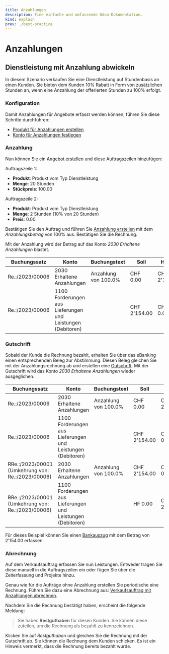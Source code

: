 ```yaml
---
title: Anzahlungen
description: Eine einfache und umfassende Odoo-Dokumentation.
kind: explain
prev: ./best-practice
---
```

# Anzahlungen

## Dienstleistung mit Anzahlung abwickeln

In diesem Szenario verkaufen Sie eine Dienstleistung auf Stundenbasis an einen Kunden. Sie bieten dem Kunden 10% Rabatt in Form von zusätzlichen Stunden an, wenn eine Anzahlung der offerierten Stunden zu 100% erfolgt. 

### Konfiguration

Damit Anzahlungen für Angebote erfasst werden können, führen Sie diese Schritte durchführen:

* [Produkt für Anzahlungen erstellen](Sale%20Invoicing.md#Produkt%20für%20Anzahlungen%20erstellen)
* [Konto für Anzahlungen festlegen](Accounting%20Payments.md#Konto%20für%20Anzahlungen%20festlegen)

### Anzahlung

Nun können Sie ein [Angebot erstellen](Sale.md#Angebot%20erstellen) und diese Auftragszeilen hinzufügen:

Auftragszeile 1:
* **Produkt**: Produkt vom Typ Dienstleistung
* **Menge**: 20 Stunden
* **Stückpreis**: 100.00

Auftragszeile 2:
* **Produkt**: Produkt vom Typ Dienstleistung
* **Menge**: 2 Stunden (10% von 20 Stunden)
* **Preis**: 0.00 

Bestätigen Sie den Auftrag und führen Sie [Anzahlung erstellen](Sale%20Invoicing.md#Anzahlung%20erstellen) mit dem *Anzahlungsbetrag* von 100% aus. Bestätigen Sie die Rechnung.

Mit der Anzahlung wird der Betrag auf das Konto *2030 Erhaltene Anzahlungen* blastet.

| Buchungssatz    | Konto                                                       | Buchungstext         | Soll         | Haben        |
| --------------- | ----------------------------------------------------------- | -------------------- | ------------ | ------------ |
| Re.:/2023/00006 | 2030 Erhaltene Anzahlungen                                  | Anzahlung von 100.0% | CHF 0.00     | CHF 2'154.00 |
| Re.:/2023/00006 | 1100 Forderungen aus Lieferungen und Leistungen (Debitoren) |                      | CHF 2'154.00 | CHF 0.00     |

### Gutschrift

Sobald der Kunde die Rechnung bezahlt, erhalten Sie über das eBanking einen entsprechenden Beleg zur Abstimmung. Diesen Beleg gleichen Sie mit der Anzahlungsrechnung ab und erstellen eine [Gutschrift](Invoicing.md#Gutschrift%20erstellen). Mit der Gutschrift wird das Konto *2030 Erhaltene Anzahlungen* wieder ausgeglichen.

| Buchungssatz                                      | Konto                                                       | Buchungstext         | Soll         | Haben        |
| ------------------------------------------------- | ----------------------------------------------------------- | -------------------- | ------------ | ------------ |
| Re.:/2023/00006                                   | 2030 Erhaltene Anzahlungen                                  | Anzahlung von 100.0% | CHF 0.00     | CHF 2'154.00 |
| Re.:/2023/00006                                   | 1100 Forderungen aus Lieferungen und Leistungen (Debitoren) |                      | CHF 2'154.00 | CHF 0.00     |
| RRe.:/2023/00001 (Umkehrung von: Re.:/2023/00006) | 2030 Erhaltene Anzahlungen                                  | Anzahlung von 100.0% | CHF 2'154.00 | CHF 0.00     |
| RRe.:/2023/00001 (Umkehrung von: Re.:/2023/00006) | 1100 Forderungen aus Lieferungen und Leistungen (Debitoren) |                      | HF 0.00      | CHF 2'154.00 |

Für dieses Beispiel können Sie einen [Bankauszug](Accounting%20Reconcile.md#Bankauszug%20erfassen) mit dem Betrag von 2'154.00 erfassen.

### Abrechnung

Auf dem Verkaufsauftrag erfassen Sie nun Leistungen. Entweder tragen Sie diese manuell in die Auftragszeilen ein oder fügen Sie über die Zeiterfassung und Projekte hinzu.

Genau wie für die Aufträge ohne Anzahlung erstellen Sie periodische eine Rechnung. Führen Sie dazu eine Abrechnung aus: [Verkaufsauftrag mit Anzahlungen abrechnen](Sale%20Invoicing.md#Verkaufsauftrag%20mit%20Anzahlungen%20abrechnen).

Nachdem Sie die Rechnung bestätigt haben, erscheint die folgende Meldung:

> Sie haben **Restguthaben** für diesen Kunden. Sie können diese zuteilen, um die Rechnung als bezahlt zu kennzeichnen.

Klicken Sie auf *Restguthaben* und gleichen Sie die Rechnung mit der Gutschrift ab. Sie können die Rechnung dem Kunden schicken. Es ist ein Hinweis vermerkt, dass die Rechnung bereits bezahlt wurde.
